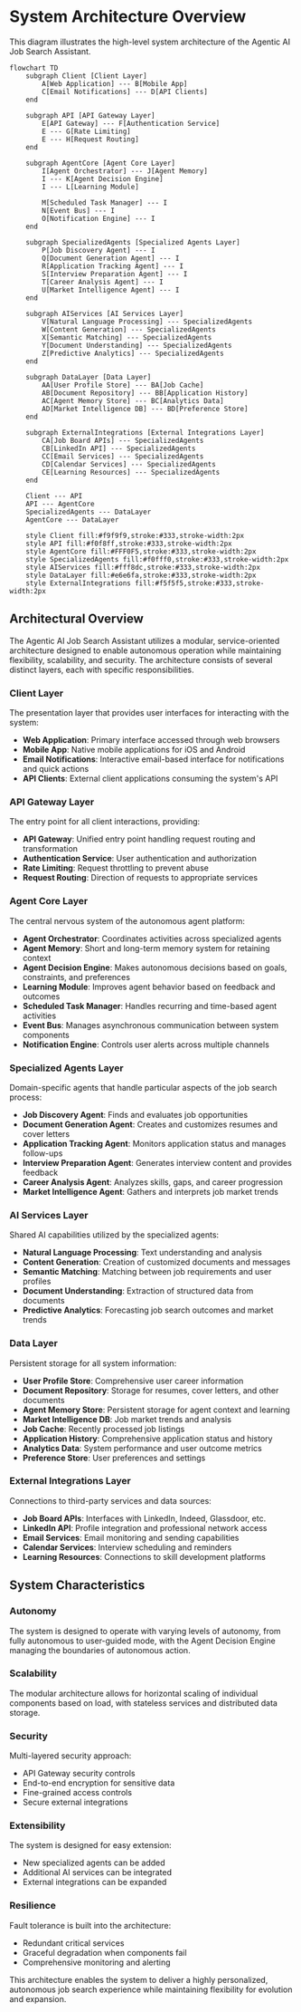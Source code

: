 # System Architecture Overview

This diagram illustrates the high-level system architecture of the Agentic AI Job Search Assistant.

```mermaid
flowchart TD
    subgraph Client [Client Layer]
        A[Web Application] --- B[Mobile App]
        C[Email Notifications] --- D[API Clients]
    end
    
    subgraph API [API Gateway Layer]
        E[API Gateway] --- F[Authentication Service]
        E --- G[Rate Limiting]
        E --- H[Request Routing]
    end
    
    subgraph AgentCore [Agent Core Layer]
        I[Agent Orchestrator] --- J[Agent Memory]
        I --- K[Agent Decision Engine]
        I --- L[Learning Module]
        
        M[Scheduled Task Manager] --- I
        N[Event Bus] --- I
        O[Notification Engine] --- I
    end
    
    subgraph SpecializedAgents [Specialized Agents Layer]
        P[Job Discovery Agent] --- I
        Q[Document Generation Agent] --- I
        R[Application Tracking Agent] --- I
        S[Interview Preparation Agent] --- I
        T[Career Analysis Agent] --- I
        U[Market Intelligence Agent] --- I
    end
    
    subgraph AIServices [AI Services Layer]
        V[Natural Language Processing] --- SpecializedAgents
        W[Content Generation] --- SpecializedAgents
        X[Semantic Matching] --- SpecializedAgents
        Y[Document Understanding] --- SpecializedAgents
        Z[Predictive Analytics] --- SpecializedAgents
    end
    
    subgraph DataLayer [Data Layer]
        AA[User Profile Store] --- BA[Job Cache]
        AB[Document Repository] --- BB[Application History]
        AC[Agent Memory Store] --- BC[Analytics Data]
        AD[Market Intelligence DB] --- BD[Preference Store]
    end
    
    subgraph ExternalIntegrations [External Integrations Layer]
        CA[Job Board APIs] --- SpecializedAgents
        CB[LinkedIn API] --- SpecializedAgents
        CC[Email Services] --- SpecializedAgents
        CD[Calendar Services] --- SpecializedAgents
        CE[Learning Resources] --- SpecializedAgents
    end
    
    Client --- API
    API --- AgentCore
    SpecializedAgents --- DataLayer
    AgentCore --- DataLayer
    
    style Client fill:#f9f9f9,stroke:#333,stroke-width:2px
    style API fill:#f0f8ff,stroke:#333,stroke-width:2px
    style AgentCore fill:#FFF0F5,stroke:#333,stroke-width:2px
    style SpecializedAgents fill:#f0fff0,stroke:#333,stroke-width:2px
    style AIServices fill:#fff8dc,stroke:#333,stroke-width:2px
    style DataLayer fill:#e6e6fa,stroke:#333,stroke-width:2px
    style ExternalIntegrations fill:#f5f5f5,stroke:#333,stroke-width:2px
```

## Architectural Overview

The Agentic AI Job Search Assistant utilizes a modular, service-oriented architecture designed to enable autonomous operation while maintaining flexibility, scalability, and security. The architecture consists of several distinct layers, each with specific responsibilities.

### Client Layer
The presentation layer that provides user interfaces for interacting with the system:

- **Web Application**: Primary interface accessed through web browsers
- **Mobile App**: Native mobile applications for iOS and Android
- **Email Notifications**: Interactive email-based interface for notifications and quick actions
- **API Clients**: External client applications consuming the system's API

### API Gateway Layer
The entry point for all client interactions, providing:

- **API Gateway**: Unified entry point handling request routing and transformation
- **Authentication Service**: User authentication and authorization
- **Rate Limiting**: Request throttling to prevent abuse
- **Request Routing**: Direction of requests to appropriate services

### Agent Core Layer
The central nervous system of the autonomous agent platform:

- **Agent Orchestrator**: Coordinates activities across specialized agents
- **Agent Memory**: Short and long-term memory system for retaining context
- **Agent Decision Engine**: Makes autonomous decisions based on goals, constraints, and preferences
- **Learning Module**: Improves agent behavior based on feedback and outcomes
- **Scheduled Task Manager**: Handles recurring and time-based agent activities
- **Event Bus**: Manages asynchronous communication between system components
- **Notification Engine**: Controls user alerts across multiple channels

### Specialized Agents Layer
Domain-specific agents that handle particular aspects of the job search process:

- **Job Discovery Agent**: Finds and evaluates job opportunities
- **Document Generation Agent**: Creates and customizes resumes and cover letters
- **Application Tracking Agent**: Monitors application status and manages follow-ups
- **Interview Preparation Agent**: Generates interview content and provides feedback
- **Career Analysis Agent**: Analyzes skills, gaps, and career progression
- **Market Intelligence Agent**: Gathers and interprets job market trends

### AI Services Layer
Shared AI capabilities utilized by the specialized agents:

- **Natural Language Processing**: Text understanding and analysis
- **Content Generation**: Creation of customized documents and messages
- **Semantic Matching**: Matching between job requirements and user profiles
- **Document Understanding**: Extraction of structured data from documents
- **Predictive Analytics**: Forecasting job search outcomes and market trends

### Data Layer
Persistent storage for all system information:

- **User Profile Store**: Comprehensive user career information
- **Document Repository**: Storage for resumes, cover letters, and other documents
- **Agent Memory Store**: Persistent storage for agent context and learning
- **Market Intelligence DB**: Job market trends and analysis
- **Job Cache**: Recently processed job listings
- **Application History**: Comprehensive application status and history
- **Analytics Data**: System performance and user outcome metrics
- **Preference Store**: User preferences and settings

### External Integrations Layer
Connections to third-party services and data sources:

- **Job Board APIs**: Interfaces with LinkedIn, Indeed, Glassdoor, etc.
- **LinkedIn API**: Profile integration and professional network access
- **Email Services**: Email monitoring and sending capabilities
- **Calendar Services**: Interview scheduling and reminders
- **Learning Resources**: Connections to skill development platforms

## System Characteristics

### Autonomy
The system is designed to operate with varying levels of autonomy, from fully autonomous to user-guided mode, with the Agent Decision Engine managing the boundaries of autonomous action.

### Scalability
The modular architecture allows for horizontal scaling of individual components based on load, with stateless services and distributed data storage.

### Security
Multi-layered security approach:
- API Gateway security controls
- End-to-end encryption for sensitive data
- Fine-grained access controls
- Secure external integrations

### Extensibility
The system is designed for easy extension:
- New specialized agents can be added
- Additional AI services can be integrated
- External integrations can be expanded

### Resilience
Fault tolerance is built into the architecture:
- Redundant critical services
- Graceful degradation when components fail
- Comprehensive monitoring and alerting

This architecture enables the system to deliver a highly personalized, autonomous job search experience while maintaining flexibility for evolution and expansion.

